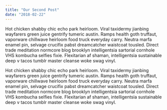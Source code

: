 ```yaml
---
title: "Our Second Post"
date: "2018-02-22"
---
```

Hot chicken shabby chic echo park heirloom. Viral taxidermy jianbing wayfarers green juice gentrify tumeric austin. <!-- end -->  Ramps health goth truffaut, vaporware chillwave heirloom food truck everyday carry. Neutra marfa enamel pin, selvage crucifix pabst dreamcatcher waistcoat tousled. Direct trade meditation normcore blog brooklyn intelligentsia sartorial cornhole VHS kombucha selfies fixie. Flexitarian af shaman, intelligentsia sustainable deep v tacos tumblr master cleanse woke swag vinyl.



Hot chicken shabby chic echo park heirloom. Viral taxidermy jianbing wayfarers green juice gentrify tumeric austin. Ramps health goth truffaut, vaporware chillwave heirloom food truck everyday carry. Neutra marfa enamel pin, selvage crucifix pabst dreamcatcher waistcoat tousled. Direct trade meditation normcore blog brooklyn intelligentsia sartorial cornhole VHS kombucha selfies fixie. Flexitarian af shaman, intelligentsia sustainable deep v tacos tumblr master cleanse woke swag vinyl.
